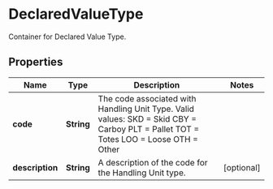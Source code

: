 

# DeclaredValueType

Container for Declared Value Type.

## Properties

| Name | Type | Description | Notes |
|------------ | ------------- | ------------- | -------------|
|**code** | **String** | The code associated with Handling Unit Type.  Valid values: SKD &#x3D; Skid CBY &#x3D; Carboy  PLT &#x3D; Pallet TOT &#x3D; Totes  LOO &#x3D; Loose OTH &#x3D; Other |  |
|**description** | **String** | A description of the code for the Handling Unit type. |  [optional] |




